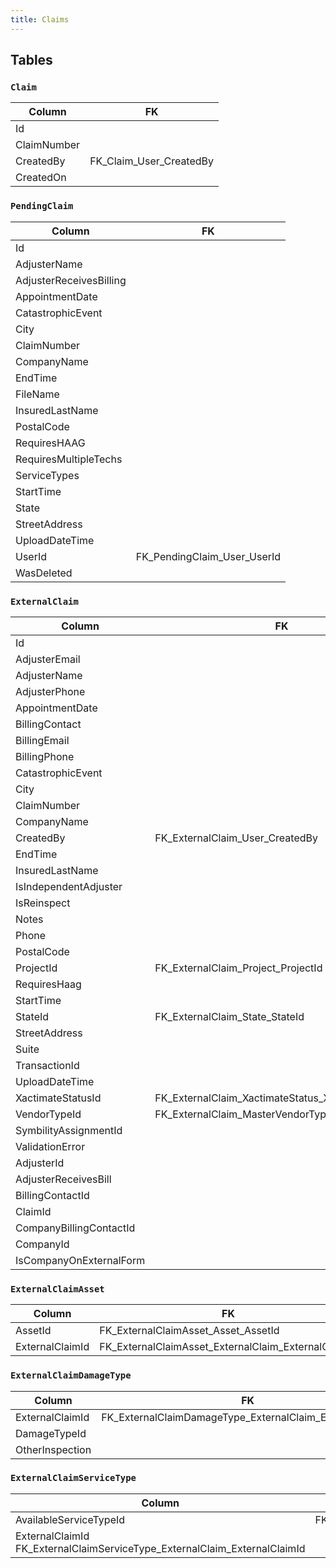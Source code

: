 ```yaml
---
title: Claims
---
```


## Tables

### `Claim`

| Column      | FK                      |
| ----------- | ----------------------- |
| Id          |                         |
| ClaimNumber |                         |
| CreatedBy   | FK_Claim_User_CreatedBy |
| CreatedOn   |                         |

### `PendingClaim`

| Column                  | FK                          |
| ----------------------- | --------------------------- |
| Id                      |                             |
| AdjusterName            |                             |
| AdjusterReceivesBilling |                             |
| AppointmentDate         |                             |
| CatastrophicEvent       |                             |
| City                    |                             |
| ClaimNumber             |                             |
| CompanyName             |                             |
| EndTime                 |                             |
| FileName                |                             |
| InsuredLastName         |                             |
| PostalCode              |                             |
| RequiresHAAG            |                             |
| RequiresMultipleTechs   |                             |
| ServiceTypes            |                             |
| StartTime               |                             |
| State                   |                             |
| StreetAddress           |                             |
| UploadDateTime          |                             |
| UserId                  | FK_PendingClaim_User_UserId |
| WasDeleted              |                             |

### `ExternalClaim`


| Column                  | FK                                                 |
| ----------------------- | -------------------------------------------------- |
| Id                      |                                                    |
| AdjusterEmail           |                                                    |
| AdjusterName            |                                                    |
| AdjusterPhone           |                                                    |
| AppointmentDate         |                                                    |
| BillingContact          |                                                    |
| BillingEmail            |                                                    |
| BillingPhone            |                                                    |
| CatastrophicEvent       |                                                    |
| City                    |                                                    |
| ClaimNumber             |                                                    |
| CompanyName             |                                                    |
| CreatedBy               | FK_ExternalClaim_User_CreatedBy                    |
| EndTime                 |                                                    |
| InsuredLastName         |                                                    |
| IsIndependentAdjuster   |                                                    |
| IsReinspect             |                                                    |
| Notes                   |                                                    |
| Phone                   |                                                    |
| PostalCode              |                                                    |
| ProjectId               | FK_ExternalClaim_Project_ProjectId                 |
| RequiresHaag            |                                                    |
| StartTime               |                                                    |
| StateId                 | FK_ExternalClaim_State_StateId                     |
| StreetAddress           |                                                    |
| Suite                   |                                                    |
| TransactionId           |                                                    |
| UploadDateTime          |                                                    |
| XactimateStatusId       | FK_ExternalClaim_XactimateStatus_XactimateStatusId |
| VendorTypeId            | FK_ExternalClaim_MasterVendorType_VendorTypeId     |
| SymbilityAssignmentId   |                                                    |
| ValidationError         |                                                    |
| AdjusterId              |                                                    |
| AdjusterReceivesBill    |                                                    |
| BillingContactId        |                                                    |
| ClaimId                 |                                                    |
| CompanyBillingContactId |                                                    |
| CompanyId               |                                                    |
| IsCompanyOnExternalForm |                                                    |

### `ExternalClaimAsset`

| Column          | FK                                                  |
| --------------- | --------------------------------------------------- |
| AssetId         | FK_ExternalClaimAsset_Asset_AssetId                 |
| ExternalClaimId | FK_ExternalClaimAsset_ExternalClaim_ExternalClaimId |

### `ExternalClaimDamageType`

| Column          | FK                                                       |
| --------------- | -------------------------------------------------------- |
| ExternalClaimId | FK_ExternalClaimDamageType_ExternalClaim_ExternalClaimId |
| DamageTypeId    |                                                          |
| OtherInspection |                                                          |

### `ExternalClaimServiceType`

| Column                                                                    | FK                                                                      |
| ------------------------------------------------------------------------- | ----------------------------------------------------------------------- |
| AvailableServiceTypeId                                                    | FK_ExternalClaimServiceType_AvailableServiceType_AvailableServiceTypeId |
| ExternalClaimId FK_ExternalClaimServiceType_ExternalClaim_ExternalClaimId |
